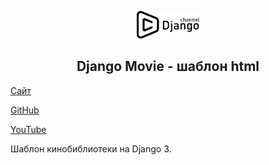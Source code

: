 <p align="center">
    <a href="https://djangochannel.com" target="_blank" rel="noopener noreferrer">
        <img width="100" src="../static/logo.png" title="djangoschool">
    </a>
</p>

<h2 align="center">Django Movie - шаблон html</h2>

[Сайт](https://djangochannel.com)

[GitHub](https://github.com/DJWOMS/django_movie)

[YouTube](https://www.youtube.com/channel/UC_hPYclmFCIENpMUHpPY8FQ?view_as=subscriber)

Шаблон кинобиблиотеки на Django 3.

